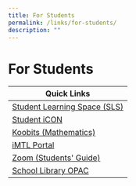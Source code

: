 ```yaml
---
title: For Students
permalink: /links/for-students/
description: ""
---
```

# **For Students**

| Quick Links 	|
|---	|
| [Student Learning Space (SLS)](https://vle.learning.moe.edu.sg/login) 	|
| [Student iCON ](https://workspace.google.com/dashboard)	|
| [Koobits (Mathematics)](https://member.koobits.com/?utm_source=web_nav&utm_medium=btn&utm_campaign=k21web&utm_content=login) 	|
| [iMTL Portal](https://imtl.moe.edu.sg/cos/o.x?c=/ca7_imtl/user&func=login)     	|
| [Zoom (Students' Guide)](https://drive.google.com/file/d/1PKGas75K-i9ZHm0ZhJ3eRdcVv4JfdTeU/view) 	|
[School Library OPAC](https://schoolibrary.moe.edu.sg/alexandrapri/cgi-bin/spydus.exe/MSGTRN/WPAC/HOME) |